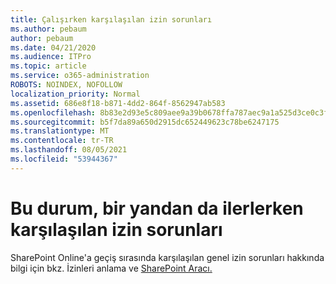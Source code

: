 ```yaml
---
title: Çalışırken karşılaşılan izin sorunları
ms.author: pebaum
author: pebaum
ms.date: 04/21/2020
ms.audience: ITPro
ms.topic: article
ms.service: o365-administration
ROBOTS: NOINDEX, NOFOLLOW
localization_priority: Normal
ms.assetid: 686e8f18-b871-4dd2-864f-8562947ab583
ms.openlocfilehash: 8b83e2d93e5c809aee9a39b0678ffa787aec9a1a525d3ce0c3fbf4b17634a9da
ms.sourcegitcommit: b5f7da89a650d2915dc652449623c78be6247175
ms.translationtype: MT
ms.contentlocale: tr-TR
ms.lasthandoff: 08/05/2021
ms.locfileid: "53944367"
---
```

# <a name="permissions-issues-while-migrating"></a>Bu durum, bir yandan da ilerlerken karşılaşılan izin sorunları

SharePoint Online'a geçiş sırasında karşılaşılan genel izin sorunları hakkında bilgi için bkz. İzinleri anlama ve [SharePoint Aracı.](https://go.microsoft.com/fwlink/?linkid=2019753)
  

